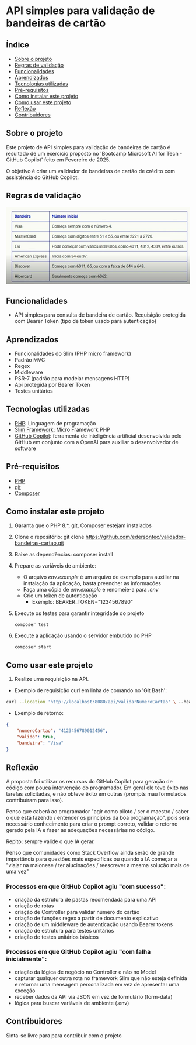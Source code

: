 # API simples para validação de bandeiras de cartão

## Índice

- [Sobre o projeto](#sobre-o-projeto)
- [Regras de validação](#regras-de-validação)
- [Funcionalidades](#funcionalidades)
- [Aprendizados](#aprendizados)
- [Tecnologias utilizadas](#tecnologias-utilizadas)
- [Pré-requisitos](#pré-requisitos)
- [Como instalar este projeto](#como-instalar-este-projeto)
- [Como usar este projeto](#como-usar-este-projeto)
- [Reflexão](#reflexão)
- [Contribuidores](#contribuidores)

## Sobre o projeto

Este projeto de API simples para validação de bandeiras de cartão é resultado de um exercício proposto no 'Bootcamp Microsoft AI for Tech - GitHub Copilot' feito em Fevereiro de 2025.

O objetivo é criar um validador de bandeiras de cartão de crédito com assistência do GitHub Copilot.

## Regras de validação

<div align="center">
    <img src="assets/bandeiras-cartao.jpg"/>
</div>

## Funcionalidades

- API simples para consulta de bandeira de cartão. Requisição protegida com Bearer Token (tipo de token usado para autenticação) 

## Aprendizados

- Funcionalidades do Slim (PHP micro framework)
- Padrão MVC
- Regex
- Middleware
- PSR-7 (padrão para modelar mensagens HTTP)
- Api protegida por Bearer Token
- Testes unitários

## Tecnologias utilizadas

- [PHP](https://www.php.net/): Linguagem de programação
- [Slim Framework](https://www.slimframework.com/): Micro Framework PHP
- [GitHub Copilot](https://code.visualstudio.com/docs/copilot/overview): ferramenta de inteligência artificial desenvolvida pelo GitHub em conjunto com a OpenAI para auxiliar o desenvolvedor de software

## Pré-requisitos

- [PHP](https://www.php.net/)
- [git](https://git-scm.com/)
- [Composer](https://getcomposer.org/)

## Como instalar este projeto

1. Garanta que o PHP 8.*, git, Composer estejam instalados

2. Clone o repositório: git clone https://github.com/edersontec/validador-bandeiras-cartao.git

3. Baixe as dependências: composer install

4. Prepare as variáveis de ambiente:
    - O arquivo *env.example* é um arquivo de exemplo para auxiliar na instalação da aplicação, basta preencher as informações
    - Faça uma cópia de *env.example* e renomeie-a para *.env*
    - Crie um token de autenticação
        - Exemplo: BEARER_TOKEN="1234567890"

5. Execute os testes para garantir integridade do projeto
    ```
    composer test
    ```

10. Execute a aplicação usando o servidor embutido do PHP
    ```
    composer start
    ```

## Como usar este projeto

1. Realize uma requisição na API.

- Exemplo de requisição curl em linha de comando no 'Git Bash':

```sh
curl --location 'http://localhost:8080/api/validarNumeroCartao' \ --header 'Content-Type: application/json' \ --header 'Authorization: Bearer 1234567890' \ --data '{"numeroCartao": "4123456789012456"}'
```

- Exemplo de retorno:

```json
{
    "numeroCartao": "4123456789012456",
    "valido": true,
    "bandeira": "Visa"
}
```

## Reflexão

A proposta foi utilizar os recursos do GitHub Copilot para geração de código com pouca intervenção do programador. Em geral ele teve êxito nas tarefas solicitadas, e não obteve êxito em outras (prompts mau formulados contribuíram para isso).

Penso que caberá ao programador "agir como piloto / ser o maestro / saber o que está fazendo / entender os princípios da boa programação", pois será necessário conhecimento para criar o prompt correto, validar o retorno gerado pela IA e fazer as adequações necessárias no código.

Repito: sempre valide o que IA gerar.

Penso que comunidades como Stack Overflow ainda serão de grande importância para questões mais específicas ou quando a IA começar a "viajar na maionese / ter alucinações / reescrever a mesma solução mais de uma vez"

### Processos em que GitHub Copilot agiu "com sucesso":

- criação da estrutura de pastas recomendada para uma API
- criação de rotas
- criação de Controller para validar número do cartão
- criação de funções regex a partir de documento explicativo
- criação de um middleware de autenticação usando Bearer tokens
- criação de estrutura para testes unitários
- criação de testes unitários básicos

### Processos em que GitHub Copilot agiu "com falha inicialmente":

- criação da lógica de negócio no Controller e não no Model
- capturar qualquer outra rota no framework Slim que não esteja definida e retornar uma mensagem personalizada em vez de apresentar uma exceção
- receber dados da API via JSON em vez de formulário (form-data)
- lógica para buscar variáveis de ambiente (.env)

## Contribuidores

Sinta-se livre para para contribuir com o projeto

